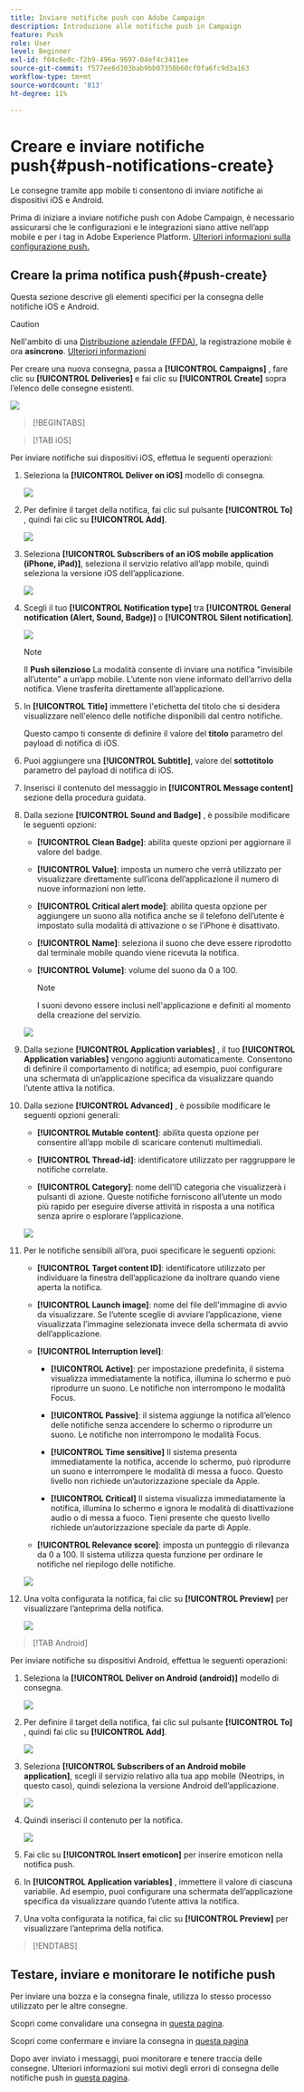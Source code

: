 ```yaml
---
title: Inviare notifiche push con Adobe Campaign
description: Introduzione alle notifiche push in Campaign
feature: Push
role: User
level: Beginner
exl-id: f04c6e0c-f2b9-496a-9697-04ef4c3411ee
source-git-commit: f577ee6d303bab9bb07350b60cf0fa6fc9d3a163
workflow-type: tm+mt
source-wordcount: '813'
ht-degree: 11%

---
```


# Creare e inviare notifiche push{#push-notifications-create}

Le consegne tramite app mobile ti consentono di inviare notifiche ai dispositivi iOS e Android.

Prima di iniziare a inviare notifiche push con Adobe Campaign, è necessario assicurarsi che le configurazioni e le integrazioni siano attive nell’app mobile e per i tag in Adobe Experience Platform. [Ulteriori informazioni sulla configurazione push.](push-settings.md)

## Creare la prima notifica push{#push-create}

Questa sezione descrive gli elementi specifici per la consegna delle notifiche iOS e Android.

>[!CAUTION]
>
>Nell&#39;ambito di una [Distribuzione aziendale (FFDA)](../architecture/enterprise-deployment.md), la registrazione mobile è ora **asincrono**. [Ulteriori informazioni](../architecture/staging.md)

Per creare una nuova consegna, passa a **[!UICONTROL Campaigns]** , fare clic su **[!UICONTROL Deliveries]** e fai clic su **[!UICONTROL Create]** sopra l’elenco delle consegne esistenti.

![](assets/delivery_step_1.png)

>[!BEGINTABS]

>[!TAB iOS]

Per inviare notifiche sui dispositivi iOS, effettua le seguenti operazioni:

1. Seleziona la **[!UICONTROL Deliver on iOS]** modello di consegna.

   ![](assets/push_ios_1.png)

1. Per definire il target della notifica, fai clic sul pulsante **[!UICONTROL To]** , quindi fai clic su **[!UICONTROL Add]**.

   ![](assets/push_ios_2.png)

1. Seleziona **[!UICONTROL Subscribers of an iOS mobile application (iPhone, iPad)]**, seleziona il servizio relativo all’app mobile, quindi seleziona la versione iOS dell’applicazione.

   ![](assets/push_ios_3.png)

1. Scegli il tuo **[!UICONTROL Notification type]** tra **[!UICONTROL General notification (Alert, Sound, Badge)]** o **[!UICONTROL Silent notification]**.

   ![](assets/push_ios_4.png)

   >[!NOTE]
   >
   >Il **Push silenzioso** La modalità consente di inviare una notifica &quot;invisibile all’utente&quot; a un’app mobile. L’utente non viene informato dell’arrivo della notifica. Viene trasferita direttamente all’applicazione.

1. In **[!UICONTROL Title]** immettere l&#39;etichetta del titolo che si desidera visualizzare nell&#39;elenco delle notifiche disponibili dal centro notifiche.

   Questo campo ti consente di definire il valore del **titolo** parametro del payload di notifica di iOS.

1. Puoi aggiungere una **[!UICONTROL Subtitle]**, valore del **sottotitolo** parametro del payload di notifica di iOS.

1. Inserisci il contenuto del messaggio in **[!UICONTROL Message content]** sezione della procedura guidata.

1. Dalla sezione **[!UICONTROL Sound and Badge]** , è possibile modificare le seguenti opzioni:

   * **[!UICONTROL Clean Badge]**: abilita queste opzioni per aggiornare il valore del badge.

   * **[!UICONTROL Value]**: imposta un numero che verrà utilizzato per visualizzare direttamente sull’icona dell’applicazione il numero di nuove informazioni non lette.

   * **[!UICONTROL Critical alert mode]**: abilita questa opzione per aggiungere un suono alla notifica anche se il telefono dell’utente è impostato sulla modalità di attivazione o se l’iPhone è disattivato.

   * **[!UICONTROL Name]**: seleziona il suono che deve essere riprodotto dal terminale mobile quando viene ricevuta la notifica.

   * **[!UICONTROL Volume]**: volume del suono da 0 a 100.

     >[!NOTE]
     > 
     >I suoni devono essere inclusi nell&#39;applicazione e definiti al momento della creazione del servizio.
     >

   ![](assets/push_ios_5.png)

1. Dalla sezione **[!UICONTROL Application variables]** , il tuo **[!UICONTROL Application variables]** vengono aggiunti automaticamente. Consentono di definire il comportamento di notifica; ad esempio, puoi configurare una schermata di un’applicazione specifica da visualizzare quando l’utente attiva la notifica.

1. Dalla sezione **[!UICONTROL Advanced]** , è possibile modificare le seguenti opzioni generali:

   * **[!UICONTROL Mutable content]**: abilita questa opzione per consentire all’app mobile di scaricare contenuti multimediali.

   * **[!UICONTROL Thread-id]**: identificatore utilizzato per raggruppare le notifiche correlate.

   * **[!UICONTROL Category]**: nome dell’ID categoria che visualizzerà i pulsanti di azione. Queste notifiche forniscono all’utente un modo più rapido per eseguire diverse attività in risposta a una notifica senza aprire o esplorare l’applicazione.

   ![](assets/push_ios_6.png)

1. Per le notifiche sensibili all’ora, puoi specificare le seguenti opzioni:

   * **[!UICONTROL Target content ID]**: identificatore utilizzato per individuare la finestra dell’applicazione da inoltrare quando viene aperta la notifica.

   * **[!UICONTROL Launch image]**: nome del file dell&#39;immagine di avvio da visualizzare. Se l’utente sceglie di avviare l’applicazione, viene visualizzata l’immagine selezionata invece della schermata di avvio dell’applicazione.

   * **[!UICONTROL Interruption level]**:

      * **[!UICONTROL Active]**: per impostazione predefinita, il sistema visualizza immediatamente la notifica, illumina lo schermo e può riprodurre un suono. Le notifiche non interrompono le modalità Focus.

      * **[!UICONTROL Passive]**: il sistema aggiunge la notifica all’elenco delle notifiche senza accendere lo schermo o riprodurre un suono. Le notifiche non interrompono le modalità Focus.

      * **[!UICONTROL Time sensitive]** Il sistema presenta immediatamente la notifica, accende lo schermo, può riprodurre un suono e interrompere le modalità di messa a fuoco. Questo livello non richiede un’autorizzazione speciale da Apple.

      * **[!UICONTROL Critical]** Il sistema visualizza immediatamente la notifica, illumina lo schermo e ignora le modalità di disattivazione audio o di messa a fuoco. Tieni presente che questo livello richiede un’autorizzazione speciale da parte di Apple.

   * **[!UICONTROL Relevance score]**: imposta un punteggio di rilevanza da 0 a 100. Il sistema utilizza questa funzione per ordinare le notifiche nel riepilogo delle notifiche.

   ![](assets/push_ios_7.png)

1. Una volta configurata la notifica, fai clic su **[!UICONTROL Preview]** per visualizzare l’anteprima della notifica.

   ![](assets/push-ios-preview.png)


>[!TAB Android]

Per inviare notifiche su dispositivi Android, effettua le seguenti operazioni:

1. Seleziona la **[!UICONTROL Deliver on Android (android)]** modello di consegna.

   ![](assets/push-template-android.png)

1. Per definire il target della notifica, fai clic sul pulsante **[!UICONTROL To]** , quindi fai clic su **[!UICONTROL Add]**.

   ![](assets/push-android-select-target.png)

1. Seleziona **[!UICONTROL Subscribers of an Android mobile application]**, scegli il servizio relativo alla tua app mobile (Neotrips, in questo caso), quindi seleziona la versione Android dell’applicazione.

   ![](assets/push-android-subscribers.png)

1. Quindi inserisci il contenuto per la notifica.

   ![](assets/push-android-content.png)

1. Fai clic su **[!UICONTROL Insert emoticon]** per inserire emoticon nella notifica push.

1. In **[!UICONTROL Application variables]** , immettere il valore di ciascuna variabile. Ad esempio, puoi configurare una schermata dell’applicazione specifica da visualizzare quando l’utente attiva la notifica.

1. Una volta configurata la notifica, fai clic su **[!UICONTROL Preview]** per visualizzare l’anteprima della notifica.

   <!--![](assets/push-android-preview.png)-->

>[!ENDTABS]

## Testare, inviare e monitorare le notifiche push

Per inviare una bozza e la consegna finale, utilizza lo stesso processo utilizzato per le altre consegne.

Scopri come convalidare una consegna in [questa pagina](preview-and-proof.md).

Scopri come confermare e inviare la consegna in [questa pagina](send.md)

Dopo aver inviato i messaggi, puoi monitorare e tenere traccia delle consegne. Ulteriori informazioni sui motivi degli errori di consegna delle notifiche push in [questa pagina](delivery-failures.md#push-error-types).

